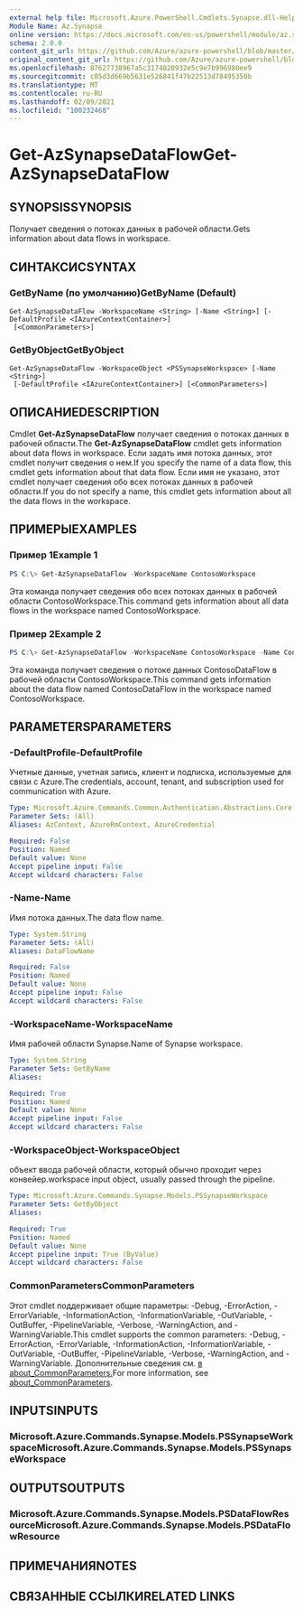 ```yaml
---
external help file: Microsoft.Azure.PowerShell.Cmdlets.Synapse.dll-Help.xml
Module Name: Az.Synapse
online version: https://docs.microsoft.com/en-us/powershell/module/az.synapse/get-azsynapsedataflow
schema: 2.0.0
content_git_url: https://github.com/Azure/azure-powershell/blob/master/src/Synapse/Synapse/help/Get-AzSynapseDataFlow.md
original_content_git_url: https://github.com/Azure/azure-powershell/blob/master/src/Synapse/Synapse/help/Get-AzSynapseDataFlow.md
ms.openlocfilehash: 87627738967a5c3174020932e5c9e7b996980ee9
ms.sourcegitcommit: c05d3d669b5631e526841f47b22513d78495350b
ms.translationtype: MT
ms.contentlocale: ru-RU
ms.lasthandoff: 02/09/2021
ms.locfileid: "100232468"
---
```

# <span data-ttu-id="4fe8f-101">Get-AzSynapseDataFlow</span><span class="sxs-lookup"><span data-stu-id="4fe8f-101">Get-AzSynapseDataFlow</span></span>

## <span data-ttu-id="4fe8f-102">SYNOPSIS</span><span class="sxs-lookup"><span data-stu-id="4fe8f-102">SYNOPSIS</span></span>
<span data-ttu-id="4fe8f-103">Получает сведения о потоках данных в рабочей области.</span><span class="sxs-lookup"><span data-stu-id="4fe8f-103">Gets information about data flows in workspace.</span></span>

## <span data-ttu-id="4fe8f-104">СИНТАКСИС</span><span class="sxs-lookup"><span data-stu-id="4fe8f-104">SYNTAX</span></span>

### <span data-ttu-id="4fe8f-105">GetByName (по умолчанию)</span><span class="sxs-lookup"><span data-stu-id="4fe8f-105">GetByName (Default)</span></span>
```
Get-AzSynapseDataFlow -WorkspaceName <String> [-Name <String>] [-DefaultProfile <IAzureContextContainer>]
 [<CommonParameters>]
```

### <span data-ttu-id="4fe8f-106">GetByObject</span><span class="sxs-lookup"><span data-stu-id="4fe8f-106">GetByObject</span></span>
```
Get-AzSynapseDataFlow -WorkspaceObject <PSSynapseWorkspace> [-Name <String>]
 [-DefaultProfile <IAzureContextContainer>] [<CommonParameters>]
```

## <span data-ttu-id="4fe8f-107">ОПИСАНИЕ</span><span class="sxs-lookup"><span data-stu-id="4fe8f-107">DESCRIPTION</span></span>
<span data-ttu-id="4fe8f-108">Cmdlet **Get-AzSynapseDataFlow** получает сведения о потоках данных в рабочей области.</span><span class="sxs-lookup"><span data-stu-id="4fe8f-108">The **Get-AzSynapseDataFlow** cmdlet gets information about data flows in workspace.</span></span>
<span data-ttu-id="4fe8f-109">Если задать имя потока данных, этот cmdlet получит сведения о нем.</span><span class="sxs-lookup"><span data-stu-id="4fe8f-109">If you specify the name of a data flow, this cmdlet gets information about that data flow.</span></span>
<span data-ttu-id="4fe8f-110">Если имя не указано, этот cmdlet получает сведения обо всех потоках данных в рабочей области.</span><span class="sxs-lookup"><span data-stu-id="4fe8f-110">If you do not specify a name, this cmdlet gets information about all the data flows in the workspace.</span></span>

## <span data-ttu-id="4fe8f-111">ПРИМЕРЫ</span><span class="sxs-lookup"><span data-stu-id="4fe8f-111">EXAMPLES</span></span>

### <span data-ttu-id="4fe8f-112">Пример 1</span><span class="sxs-lookup"><span data-stu-id="4fe8f-112">Example 1</span></span>
```powershell
PS C:\> Get-AzSynapseDataFlow -WorkspaceName ContosoWorkspace
```

<span data-ttu-id="4fe8f-113">Эта команда получает сведения обо всех потоках данных в рабочей области ContosoWorkspace.</span><span class="sxs-lookup"><span data-stu-id="4fe8f-113">This command gets information about all data flows in the workspace named ContosoWorkspace.</span></span>

### <span data-ttu-id="4fe8f-114">Пример 2</span><span class="sxs-lookup"><span data-stu-id="4fe8f-114">Example 2</span></span>
```powershell
PS C:\> Get-AzSynapseDataFlow -WorkspaceName ContosoWorkspace -Name ContosoDataFlow
```

<span data-ttu-id="4fe8f-115">Эта команда получает сведения о потоке данных ContosoDataFlow в рабочей области ContosoWorkspace.</span><span class="sxs-lookup"><span data-stu-id="4fe8f-115">This command gets information about the data flow named ContosoDataFlow in the workspace named ContosoWorkspace.</span></span>

## <span data-ttu-id="4fe8f-116">PARAMETERS</span><span class="sxs-lookup"><span data-stu-id="4fe8f-116">PARAMETERS</span></span>

### <span data-ttu-id="4fe8f-117">-DefaultProfile</span><span class="sxs-lookup"><span data-stu-id="4fe8f-117">-DefaultProfile</span></span>
<span data-ttu-id="4fe8f-118">Учетные данные, учетная запись, клиент и подписка, используемые для связи с Azure.</span><span class="sxs-lookup"><span data-stu-id="4fe8f-118">The credentials, account, tenant, and subscription used for communication with Azure.</span></span>

```yaml
Type: Microsoft.Azure.Commands.Common.Authentication.Abstractions.Core.IAzureContextContainer
Parameter Sets: (All)
Aliases: AzContext, AzureRmContext, AzureCredential

Required: False
Position: Named
Default value: None
Accept pipeline input: False
Accept wildcard characters: False
```

### <span data-ttu-id="4fe8f-119">-Name</span><span class="sxs-lookup"><span data-stu-id="4fe8f-119">-Name</span></span>
<span data-ttu-id="4fe8f-120">Имя потока данных.</span><span class="sxs-lookup"><span data-stu-id="4fe8f-120">The data flow name.</span></span>

```yaml
Type: System.String
Parameter Sets: (All)
Aliases: DataFlowName

Required: False
Position: Named
Default value: None
Accept pipeline input: False
Accept wildcard characters: False
```

### <span data-ttu-id="4fe8f-121">-WorkspaceName</span><span class="sxs-lookup"><span data-stu-id="4fe8f-121">-WorkspaceName</span></span>
<span data-ttu-id="4fe8f-122">Имя рабочей области Synapse.</span><span class="sxs-lookup"><span data-stu-id="4fe8f-122">Name of Synapse workspace.</span></span>

```yaml
Type: System.String
Parameter Sets: GetByName
Aliases:

Required: True
Position: Named
Default value: None
Accept pipeline input: False
Accept wildcard characters: False
```

### <span data-ttu-id="4fe8f-123">-WorkspaceObject</span><span class="sxs-lookup"><span data-stu-id="4fe8f-123">-WorkspaceObject</span></span>
<span data-ttu-id="4fe8f-124">объект ввода рабочей области, который обычно проходит через конвейер.</span><span class="sxs-lookup"><span data-stu-id="4fe8f-124">workspace input object, usually passed through the pipeline.</span></span>

```yaml
Type: Microsoft.Azure.Commands.Synapse.Models.PSSynapseWorkspace
Parameter Sets: GetByObject
Aliases:

Required: True
Position: Named
Default value: None
Accept pipeline input: True (ByValue)
Accept wildcard characters: False
```

### <span data-ttu-id="4fe8f-125">CommonParameters</span><span class="sxs-lookup"><span data-stu-id="4fe8f-125">CommonParameters</span></span>
<span data-ttu-id="4fe8f-126">Этот cmdlet поддерживает общие параметры: -Debug, -ErrorAction, -ErrorVariable, -InformationAction, -InformationVariable, -OutVariable, -OutBuffer, -PipelineVariable, -Verbose, -WarningAction, and -WarningVariable.</span><span class="sxs-lookup"><span data-stu-id="4fe8f-126">This cmdlet supports the common parameters: -Debug, -ErrorAction, -ErrorVariable, -InformationAction, -InformationVariable, -OutVariable, -OutBuffer, -PipelineVariable, -Verbose, -WarningAction, and -WarningVariable.</span></span> <span data-ttu-id="4fe8f-127">Дополнительные сведения см. [в about_CommonParameters.](http://go.microsoft.com/fwlink/?LinkID=113216)</span><span class="sxs-lookup"><span data-stu-id="4fe8f-127">For more information, see [about_CommonParameters](http://go.microsoft.com/fwlink/?LinkID=113216).</span></span>

## <span data-ttu-id="4fe8f-128">INPUTS</span><span class="sxs-lookup"><span data-stu-id="4fe8f-128">INPUTS</span></span>

### <span data-ttu-id="4fe8f-129">Microsoft.Azure.Commands.Synapse.Models.PSSynapseWorkspace</span><span class="sxs-lookup"><span data-stu-id="4fe8f-129">Microsoft.Azure.Commands.Synapse.Models.PSSynapseWorkspace</span></span>

## <span data-ttu-id="4fe8f-130">OUTPUTS</span><span class="sxs-lookup"><span data-stu-id="4fe8f-130">OUTPUTS</span></span>

### <span data-ttu-id="4fe8f-131">Microsoft.Azure.Commands.Synapse.Models.PSDataFlowResource</span><span class="sxs-lookup"><span data-stu-id="4fe8f-131">Microsoft.Azure.Commands.Synapse.Models.PSDataFlowResource</span></span>

## <span data-ttu-id="4fe8f-132">ПРИМЕЧАНИЯ</span><span class="sxs-lookup"><span data-stu-id="4fe8f-132">NOTES</span></span>

## <span data-ttu-id="4fe8f-133">СВЯЗАННЫЕ ССЫЛКИ</span><span class="sxs-lookup"><span data-stu-id="4fe8f-133">RELATED LINKS</span></span>
